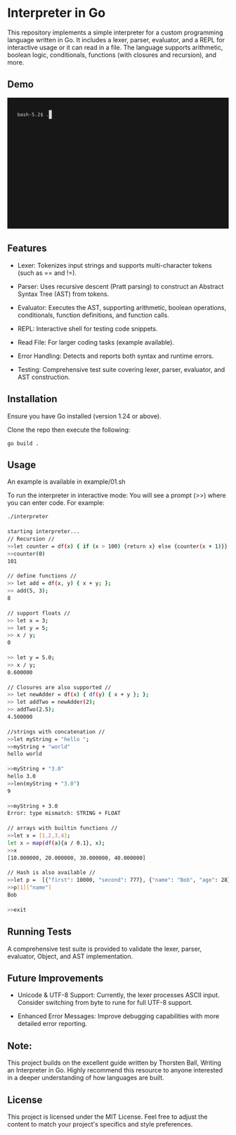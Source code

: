 # Interpreter in Go

This repository implements a simple interpreter for a custom programming language written in Go. It includes a lexer, parser, evaluator, and a REPL for interactive usage or it can read in a file. The language supports arithmetic, boolean logic, conditionals, functions (with closures and recursion), and more.

## Demo
<img alt="Demo" src="https://github.com/JWSch4fer/interpreter/blob/main/examples/demo.gif" width="600" />

## Features
- Lexer: Tokenizes input strings and supports multi-character tokens (such as == and !=).

- Parser: Uses recursive descent (Pratt parsing) to construct an Abstract Syntax Tree (AST) from tokens.

- Evaluator: Executes the AST, supporting arithmetic, boolean operations, conditionals, function definitions, and function calls.

- REPL: Interactive shell for testing code snippets.

- Read File: For larger coding tasks (example available).

- Error Handling: Detects and reports both syntax and runtime errors.

- Testing: Comprehensive test suite covering lexer, parser, evaluator, and AST construction.

## Installation
Ensure you have Go installed (version 1.24 or above).


Clone the repo then execute the following:
```
go build .
```

## Usage
An example is available in example/01.sh


To run the interpreter in interactive mode:
You will see a prompt (>>) where you can enter code. For example:

```sh
./interpreter

starting interpreter...
// Recursion //
>>let counter = df(x) { if (x > 100) {return x} else {counter(x + 1)}}
>>counter(0)
101

// define functions //
>> let add = df(x, y) { x + y; };
>> add(5, 3);
8

// support floats //
>> let x = 3;
>> let y = 5;
>> x / y;
0

>> let y = 5.0;
>> x / y;
0.600000

// Closures are also supported //
>> let newAdder = df(x) { df(y) { x + y }; };
>> let addTwo = newAdder(2);
>> addTwo(2.5);
4.500000

//strings with concatenation //
>>let myString = "hello ";
>>myString + "world"
hello world

>>myString + "3.0"
hello 3.0
>>len(myString + "3.0")
9

>>myString + 3.0
Error: type mismatch: STRING + FLOAT

// arrays with builtin functions //
>>let x = [1,2,3,4];
let x = map(df(a){a / 0.1}, x);
>>x
[10.000000, 20.000000, 30.000000, 40.000000]

// Hash is also available //
>>let p =  [{"first": 10000, "second": 777}, {"name": "Bob", "age": 28}];
>>p[1]["name"]
Bob

>>exit
```

## Running Tests
A comprehensive test suite is provided to validate the lexer, parser, evaluator, Object, and AST implementation.

## Future Improvements
- Unicode & UTF-8 Support: Currently, the lexer processes ASCII input. Consider switching from byte to rune for full UTF-8 support.

- Enhanced Error Messages: Improve debugging capabilities with more detailed error reporting.

## Note:
This project builds on the excellent guide written by Thorsten Ball, Writing an Interpreter in Go. Highly recommend this resource to anyone interested in a deeper understanding of how languages are built.

## License
This project is licensed under the MIT License.
Feel free to adjust the content to match your project's specifics and style preferences.
